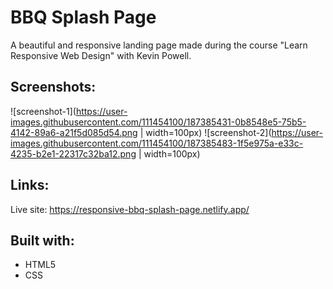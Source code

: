 # BBQ Splash Page
A beautiful and responsive landing page made during the course "Learn Responsive Web Design" with Kevin Powell.
## Screenshots:
![screenshot-1](https://user-images.githubusercontent.com/111454100/187385431-0b8548e5-75b5-4142-89a6-a21f5d085d54.png | width=100px)
![screenshot-2](https://user-images.githubusercontent.com/111454100/187385483-1f5e975a-e33c-4235-b2e1-22317c32ba12.png | width=100px)
## Links:
Live site: https://responsive-bbq-splash-page.netlify.app/
## Built with:
* HTML5
* CSS
